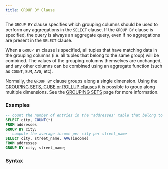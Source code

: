 ```yaml
---
title: GROUP BY Clause
---
```


The `GROUP BY` clause specifies which grouping columns should be used to perform any aggregations in the `SELECT` clause. If the `GROUP BY` clause is specified, the query is always an aggregate query, even if no aggregations are present in the `SELECT` clause.

When a `GROUP BY` clause is specified, all tuples that have matching data in the grouping columns (i.e. all tuples that belong to the same group) will be combined. The values of the grouping columns themselves are unchanged, and any other columns can be combined using an aggregate function (such as `COUNT`, `SUM`, `AVG`, etc).

Normally, the `GROUP BY` clause groups along a single dimension. Using the [GROUPING SETS, CUBE or ROLLUP clauses](/docs/sql/query_syntax/grouping_sets) it is possible to group along multiple dimensions. See the [GROUPING SETS](/docs/sql/query_syntax/grouping_sets) page for more information.

### Examples

```sql
-- count the number of entries in the "addresses" table that belong to each different city
SELECT city, COUNT(*)
FROM addresses
GROUP BY city;
-- compute the average income per city per street_name
SELECT city, street_name, AVG(income)
FROM addresses
GROUP BY city, street_name;
```

### Syntax
<div id="rrdiagram"></div>
